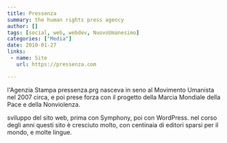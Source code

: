 ```yaml
---
title: Pressenza
summary: the human rights press agency
author: []
tags: [social, web, webdev, NuovoUmanesimo]
categories: ["Media"]
date: 2010-01-27
links:
 - name: Site
   url: https://pressenza.com

---
```


l'Agenzia Stampa pressenza.prg nasceva in seno al Movimento Umanista nel 2007 circa, e poi prese forza con il progetto della Marcia Mondiale della Pace e della Nonviolenza.

sviluppo del sito web, prima con Symphony, poi con WordPress.
nel corso degli anni questi sito è cresciuto molto, con centinaia di editori sparsi per il mondo, e molte lingue.
